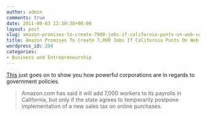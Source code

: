 ```yaml
---
author: admin
comments: true
date: 2011-09-03 12:30:38+00:00
layout: post
slug: amazon-promises-to-create-7000-jobs-if-california-punts-on-web-sales-tax
title: Amazon Promises To Create 7,000 Jobs If California Punts On Web Sales Tax
wordpress_id: 204
categories:
- Business and Entrepreneurship
---
```


[This](http://www.businessinsider.com/amazon-promises-to-create-7000-jobs-if-california-punts-web-sales-tax-2011-9) just goes on to show you how powerful corporations are in regards to government policies.


> Amazon.com has said it will add 7,000 workers to its payrolls in California, but only if the state agrees to temporarily postpone implementation of a new sales tax on online purchases.
